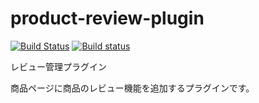 # product-review-plugin
[![Build Status](https://travis-ci.org/EC-CUBE/ProductReview-plugin.svg?branch=master)](https://travis-ci.org/EC-CUBE/ProductReview-plugin)
[![Build status](https://ci.appveyor.com/api/projects/status/0iikutrgqxlx7sqe?svg=true)](https://ci.appveyor.com/project/ECCUBE/productreview-plugin)

レビュー管理プラグイン

商品ページに商品のレビュー機能を追加するプラグインです。
